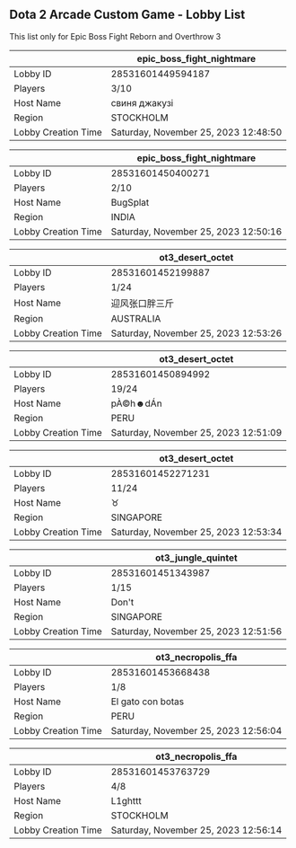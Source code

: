 ## Dota 2 Arcade Custom Game - Lobby List

This list only for Epic Boss Fight Reborn and Overthrow 3

|  | epic_boss_fight_nightmare |
| ------ | ------ |
| Lobby ID | 28531601449594187 |
| Players | 3/10 |
| Host Name | свиня джакузі |
| Region | STOCKHOLM |
| Lobby Creation Time | Saturday, November 25, 2023 12:48:50 |


|  | epic_boss_fight_nightmare |
| ------ | ------ |
| Lobby ID | 28531601450400271 |
| Players | 2/10 |
| Host Name | BugSplat |
| Region | INDIA |
| Lobby Creation Time | Saturday, November 25, 2023 12:50:16 |


|  | ot3_desert_octet |
| ------ | ------ |
| Lobby ID | 28531601452199887 |
| Players | 1/24 |
| Host Name | 迎风张口胖三斤 |
| Region | AUSTRALIA |
| Lobby Creation Time | Saturday, November 25, 2023 12:53:26 |


|  | ot3_desert_octet |
| ------ | ------ |
| Lobby ID | 28531601450894992 |
| Players | 19/24 |
| Host Name | pÀ©h☻dÁn |
| Region | PERU |
| Lobby Creation Time | Saturday, November 25, 2023 12:51:09 |


|  | ot3_desert_octet |
| ------ | ------ |
| Lobby ID | 28531601452271231 |
| Players | 11/24 |
| Host Name | ♉ |
| Region | SINGAPORE |
| Lobby Creation Time | Saturday, November 25, 2023 12:53:34 |


|  | ot3_jungle_quintet |
| ------ | ------ |
| Lobby ID | 28531601451343987 |
| Players | 1/15 |
| Host Name | Don't |
| Region | SINGAPORE |
| Lobby Creation Time | Saturday, November 25, 2023 12:51:56 |


|  | ot3_necropolis_ffa |
| ------ | ------ |
| Lobby ID | 28531601453668438 |
| Players | 1/8 |
| Host Name | El gato con botas |
| Region | PERU |
| Lobby Creation Time | Saturday, November 25, 2023 12:56:04 |


|  | ot3_necropolis_ffa |
| ------ | ------ |
| Lobby ID | 28531601453763729 |
| Players | 4/8 |
| Host Name | L1ghttt |
| Region | STOCKHOLM |
| Lobby Creation Time | Saturday, November 25, 2023 12:56:14 |


